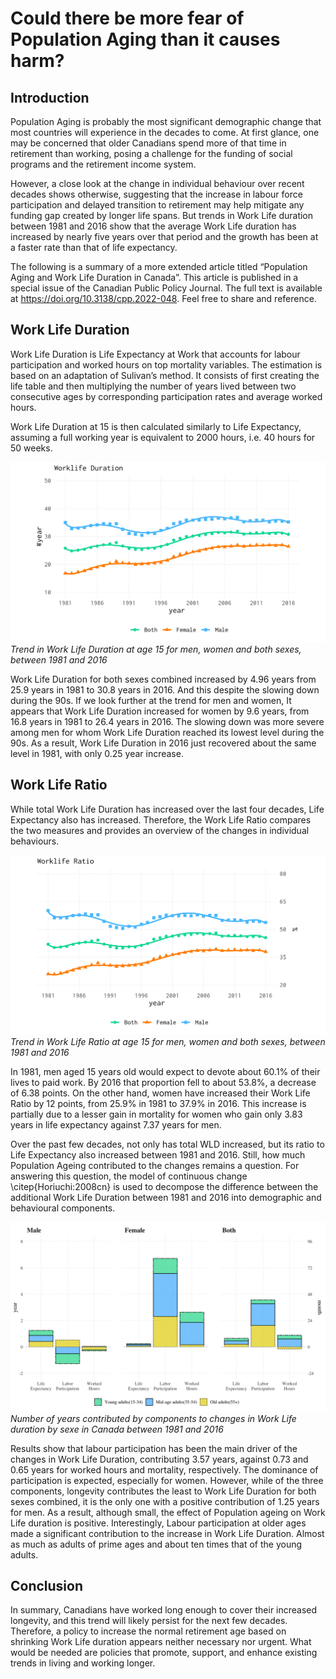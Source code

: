 

Could there be more fear of Population Aging than it causes harm?
===========

## Introduction

Population Aging is probably the most significant demographic change that most countries will experience in the decades to come.
At first glance, one may be concerned that older Canadians spend more of that time in retirement than working, posing a challenge for the funding of social programs and the retirement income system. 

However, a close look at the change in individual behaviour over recent decades shows otherwise, suggesting that the increase in labour force participation and delayed transition to retirement may help mitigate any funding gap created by longer life spans.
But trends in Work Life duration between 1981 and 2016 show that the average Work Life duration has increased by nearly five years over that period and the growth has been at a faster rate than that of life expectancy.

The following is a summary of a more extended article titled “Population Aging and Work Life Duration in Canada”. This article is published in a special issue of the Canadian Public Policy Journal.  The full text is available at https://doi.org/10.3138/cpp.2022-048. Feel free to share and reference.



## Work Life Duration
Work Life Duration is Life Expectancy at Work that accounts for labour participation and worked hours on top mortality variables. The estimation is based on an adaptation of Sulivan’s method. It consists of first creating the life table and then multiplying the number of years lived between two consecutive ages by corresponding participation rates and average worked hours.

Work Life Duration at 15 is then calculated similarly to Life Expectancy, assuming a full working year is equivalent to 2000 hours, i.e. 40 hours for 50 weeks.


![wldYear.png](./res/wldYear.png)
*Trend in Work Life Duration at age 15 for men, women and both sexes, between 1981 and 2016*


Work Life Duration for both sexes combined increased by 4.96 years from 25.9 years in 1981 to 30.8 years in 2016. And this despite the slowing down during the 90s. If we look further at the trend for men and women, It appears that Work Life Duration increased for women by 9.6 years, from 16.8 years in 1981 to 26.4 years in 2016. The slowing down was more severe among men for whom Work Life Duration reached its lowest level during the 90s. As a result,  Work Life Duration in 2016 just recovered about the same level in 1981, with only 0.25 year increase.

## Work Life Ratio
While total Work Life Duration has increased over the last four decades, Life Expectancy also has increased. Therefore, the Work Life Ratio compares the two measures and provides an overview of the changes in individual behaviours. 


![wlrYear](./res/wlrYear.png)
*Trend in Work Life Ratio at age 15 for men, women and both sexes, between 1981 and 2016*

In 1981, men aged 15 years old would expect to devote about 60.1\% of their lives to paid work. By 2016 that proportion fell to about 53.8\%, a decrease of 6.38 points. On the other hand, women have increased their Work Life Ratio by 12 points, from 25.9\% in 1981 to 37.9\% in 2016. This increase is partially due to a lesser gain in mortality for women who gain only 3.83 years in life expectancy against 7.37 years for men.

Over the past few decades, not only has total WLD increased, but its ratio to Life Expectancy also increased between 1981 and 2016. Still, how much Population Ageing contributed to the changes remains a question. For answering this question, the model of continuous change \citep{Horiuchi:2008cn} is used to decompose the difference between the additional Work Life Duration between 1981 and 2016 into demographic and behavioural components. 

![Decomp](./res/efa.png)
*Number of years contributed by components to changes in Work Life duration by sexe in Canada between 1981 and 2016*


Results show that labour participation has been the main driver of the changes in Work Life Duration, contributing 3.57 years, against 0.73 and 0.65 years for worked hours and mortality, respectively. The dominance of participation is expected, especially for women. However, while of the three components, longevity contributes the least to Work Life Duration for both sexes combined, it is the only one with a positive contribution of 1.25 years for men. As a result, although small, the effect of Population ageing on Work Life duration is positive. Interestingly, Labour participation at older ages made a significant contribution to the increase in Work Life Duration. Almost as much as adults of prime ages and about ten times that of the young adults. 



## Conclusion
In summary, Canadians have worked long enough to cover their increased longevity, and this trend will likely persist for the next few decades.
Therefore, a policy to increase the normal retirement age based on shrinking Work Life duration appears neither necessary nor urgent.
What would be needed are policies that promote, support, and enhance existing trends in living and working longer.

